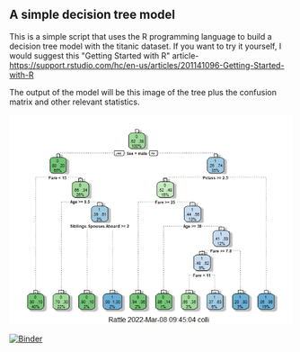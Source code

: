 ## A simple decision tree model

This is a simple script that uses the R programming language to build a decision tree model with the titanic dataset. If you want to try it yourself, I would suggest this "Getting Started with R" article- https://support.rstudio.com/hc/en-us/articles/201141096-Getting-Started-with-R

The output of the model will be this image of the tree plus the confusion matrix and other relevant statistics.

<img src="images/decision_tree.png">


[![Binder](https://mybinder.org/badge_logo.svg)](https://mybinder.org/v2/gh/azbones/r-decision-tree/HEAD?urlpath=nteract/tree)
